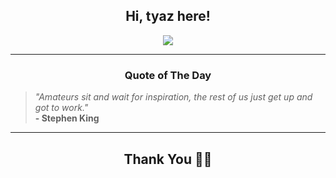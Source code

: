 <h2 align="center"> Hi, tyaz here!</h2>

<p align="center">
<a href="https://github.com/tyazx" alt="github streak"><img src="https://dvst-streak.herokuapp.com/?user=tyazx&theme=tokyonight&fire=DD472C"></a>
</p>

<hr>
<h3 align="center">Quote of The Day</h3>
<p align="center">
<blockquote>
<i>"Amateurs sit and wait for inspiration, the rest of us just get up and got to work."</i>
<br>
<b>- Stephen King</b>
</blockquote>
</p>


<hr>
<h2 align="center">Thank You 🙏🏼</h2>
